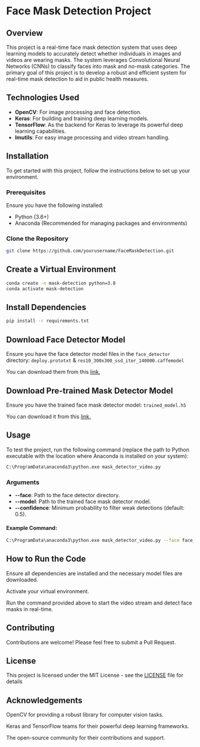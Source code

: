 # Face Mask Detection Project

## Overview

This project is a real-time face mask detection system that uses deep learning models to accurately detect whether individuals in images and videos are wearing masks. The system leverages Convolutional Neural Networks (CNNs) to classify faces into mask and no-mask categories. The primary goal of this project is to develop a robust and efficient system for real-time mask detection to aid in public health measures.

## Technologies Used

- **OpenCV**: For image processing and face detection.
- **Keras**: For building and training deep learning models.
- **TensorFlow**: As the backend for Keras to leverage its powerful deep learning capabilities.
- **Imutils**: For easy image processing and video stream handling.

## Installation

To get started with this project, follow the instructions below to set up your environment.

### Prerequisites

Ensure you have the following installed:

- Python (3.6+)
- Anaconda (Recommended for managing packages and environments)

### Clone the Repository

```bash
git clone https://github.com/yourusername/FaceMaskDetection.git
```

## Create a Virtual Environment

```bash
conda create -n mask-detection python=3.8
conda activate mask-detection
```

## Install Dependencies
```bash
pip install -r requirements.txt
```

## Download Face Detector Model

Ensure you have the face detector model files in the `face_detector` directory:
`deploy.prototxt` & `res10_300x300_ssd_iter_140000.caffemodel`

You can download them from this <a href="https://github.com/opencv/opencv/tree/master/samples/dnn/face_detector">link.</a>

## Download Pre-trained Mask Detector Model

Ensure you have the trained face mask detector model:
`trained_model.h5`

You can download it from this <a href="https://github.com/amirhalijani/FaceMaskDetection/blob/main/trained_model.h5">link.</a>

## Usage

To test the project, run the following command (replace the path to Python executable with the location where Anaconda is installed on your system):
```bash
C:\ProgramData\anaconda3\python.exe mask_detector_video.py
```

### Arguments
- **--face**: Path to the face detector directory.
- **--model**: Path to the trained face mask detector model.
- **--confidence**: Minimum probability to filter weak detections (default: 0.5).

#### Example Command:
```bash
C:\ProgramData\anaconda3\python.exe mask_detector_video.py --face face_detector --model trained_model.h5 --confidence 0.5
```

## How to Run the Code

Ensure all dependencies are installed and the necessary model files are downloaded.

Activate your virtual environment.

Run the command provided above to start the video stream and detect face masks in real-time.

## Contributing

Contributions are welcome! Please feel free to submit a Pull Request.

## License

This project is licensed under the MIT License - see the <a href="https://github.com/amirhalijani/FaceMaskDetection/blob/main/LICENSE">LICENSE</a> file for details

## Acknowledgements

OpenCV for providing a robust library for computer vision tasks.

Keras and TensorFlow teams for their powerful deep learning frameworks.

The open-source community for their contributions and support.
